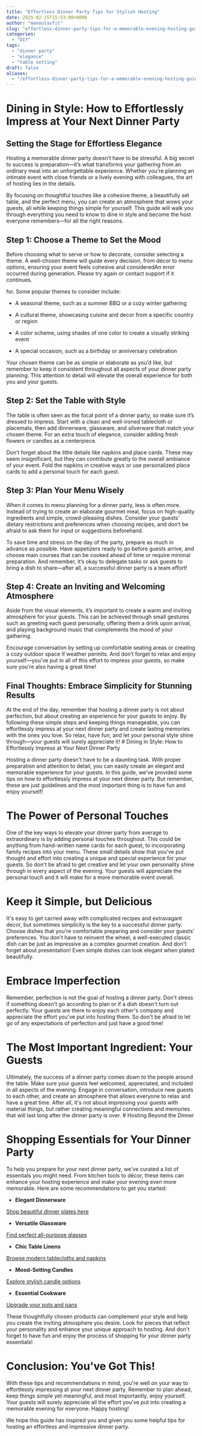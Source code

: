 ```yaml
---
title: "Effortless Dinner Party Tips for Stylish Hosting"
date: 2025-02-15T15:53:00+0000
author: "manoulasfit"
slug: "effortless-dinner-party-tips-for-a-memorable-evening-hosting-guide"
categories:
  - "DIY"
tags:
  - "dinner party"
  - "elegance"
  - "table setting"
draft: false
aliases:
  - "/effortless-dinner-party-tips-for-a-memorable-evening-hosting-guide/"
---
```

# Dining in Style: How to Effortlessly Impress at Your Next Dinner Party

## Setting the Stage for Effortless Elegance

Hosting a memorable dinner party doesn’t have to be stressful. A big secret to success is preparation—it’s what transforms your gathering from an ordinary meal into an unforgettable experience. Whether you’re planning an intimate event with close friends or a lively evening with colleagues, the art of hosting lies in the details.

By focusing on thoughtful touches like a cohesive theme, a beautifully set table, and the perfect menu, you can create an atmosphere that wows your guests, all while keeping things simple for yourself. This guide will walk you through everything you need to know to dine in style and become the host everyone remembers—for all the right reasons.

## Step 1: Choose a Theme to Set the Mood

Before choosing what to serve or how to decorate, consider selecting a theme. A well-chosen theme will guide every decision, from décor to menu options, ensuring your event feels cohesive and consideredAn error occurred during generation. Please try again or contact support if it continues.

for. Some popular themes to consider include:

- A seasonal theme, such as a summer BBQ or a cozy winter gathering

- A cultural theme, showcasing cuisine and decor from a specific country or region

- A color scheme, using shades of one color to create a visually striking event

- A special occasion, such as a birthday or anniversary celebration

Your chosen theme can be as simple or elaborate as you’d like, but remember to keep it consistent throughout all aspects of your dinner party planning. This attention to detail will elevate the overall experience for both you and your guests.

## Step 2: Set the Table with Style

The table is often seen as the focal point of a dinner party, so make sure it’s dressed to impress. Start with a clean and well-ironed tablecloth or placemats, then add dinnerware, glassware, and silverware that match your chosen theme. For an extra touch of elegance, consider adding fresh flowers or candles as a centerpiece.

Don’t forget about the little details like napkins and place cards. These may seem insignificant, but they can contribute greatly to the overall ambiance of your event. Fold the napkins in creative ways or use personalized place cards to add a personal touch for each guest.

## Step 3: Plan Your Menu Wisely

When it comes to menu planning for a dinner party, less is often more. Instead of trying to create an elaborate gourmet meal, focus on high-quality ingredients and simple, crowd-pleasing dishes. Consider your guests’ dietary restrictions and preferences when choosing recipes, and don’t be afraid to ask them for input or suggestions beforehand.

To save time and stress on the day of the party, prepare as much in advance as possible. Have appetizers ready to go before guests arrive, and choose main courses that can be cooked ahead of time or require minimal preparation. And remember, it’s okay to delegate tasks or ask guests to bring a dish to share—after all, a successful dinner party is a team effort!

## Step 4: Create an Inviting and Welcoming Atmosphere

Aside from the visual elements, it’s important to create a warm and inviting atmosphere for your guests. This can be achieved through small gestures such as greeting each guest personally, offering them a drink upon arrival, and playing background music that complements the mood of your gathering.

Encourage conversation by setting up comfortable seating areas or creating a cozy outdoor space if weather permits. And don’t forget to relax and enjoy yourself—you’ve put in all of this effort to impress your guests, so make sure you’re also having a great time!

## Final Thoughts: Embrace Simplicity for Stunning Results

At the end of the day, remember that hosting a dinner party is not about perfection, but about creating an experience for your guests to enjoy. By following these simple steps and keeping things manageable, you can effortlessly impress at your next dinner party and create lasting memories with the ones you love. So relax, have fun, and let your personal style shine through—your guests will surely appreciate it! # Dining in Style: How to Effortlessly Impress at Your Next Dinner Party

Hosting a dinner party doesn't have to be a daunting task. With proper preparation and attention to detail, you can easily create an elegant and memorable experience for your guests. In this guide, we've provided some tips on how to effortlessly impress at your next dinner party. But remember, these are just guidelines and the most important thing is to have fun and enjoy yourself!

# The Power of Personal Touches

One of the key ways to elevate your dinner party from average to extraordinary is by adding personal touches throughout. This could be anything from hand-written name cards for each guest, to incorporating family recipes into your menu. These small details show that you've put thought and effort into creating a unique and special experience for your guests. So don't be afraid to get creative and let your own personality shine through in every aspect of the evening. Your guests will appreciate the personal touch and it will make for a more memorable event overall.

# Keep it Simple, but Delicious

It's easy to get carried away with complicated recipes and extravagant decor, but sometimes simplicity is the key to a successful dinner party. Choose dishes that you're comfortable preparing and consider your guests' preferences. You don't have to reinvent the wheel, a well-executed classic dish can be just as impressive as a complex gourmet creation. And don't forget about presentation! Even simple dishes can look elegant when plated beautifully.

# Embrace Imperfection

Remember, perfection is not the goal of hosting a dinner party. Don't stress if something doesn't go according to plan or if a dish doesn't turn out perfectly. Your guests are there to enjoy each other's company and appreciate the effort you've put into hosting them. So don't be afraid to let go of any expectations of perfection and just have a good time!

# The Most Important Ingredient: Your Guests

Ultimately, the success of a dinner party comes down to the people around the table. Make sure your guests feel welcomed, appreciated, and included in all aspects of the evening. Engage in conversation, introduce new guests to each other, and create an atmosphere that allows everyone to relax and have a great time. After all, it's not about impressing your guests with material things, but rather creating meaningful connections and memories that will last long after the dinner party is over. # Hosting Beyond the Dinner

# Shopping Essentials for Your Dinner Party

To help you prepare for your next dinner party, we've curated a list of essentials you might need. From kitchen tools to décor, these items can enhance your hosting experience and make your evening even more memorable. Here are some recommendations to get you started:

- **Elegant Dinnerware**

[Shop beautiful dinner plates here](https://www.example.com/dinnerware)

- **Versatile Glassware**

[Find perfect all-purpose glasses](https://www.example.com/glassware)

- **Chic Table Linens**

[Browse modern tablecloths and napkins](https://www.example.com/linens)

- **Mood-Setting Candles**

[Explore stylish candle options](https://www.example.com/candles)

- **Essential Cookware**

[Upgrade your pots and pans](https://www.example.com/cookware)

These thoughtfully chosen products can complement your style and help you create the inviting atmosphere you desire. Look for pieces that reflect your personality and enhance your unique approach to hosting. And don't forget to have fun and enjoy the process of shopping for your dinner party essentials!

# Conclusion: You've Got This!

With these tips and recommendations in mind, you're well on your way to effortlessly impressing at your next dinner party. Remember to plan ahead, keep things simple yet meaningful, and most importantly, enjoy yourself. Your guests will surely appreciate all the effort you've put into creating a memorable evening for everyone. Happy hosting! 

We hope this guide has inspired you and given you some helpful tips for hosting an effortless and impressive dinner party.

```

```
